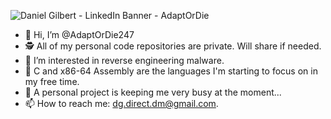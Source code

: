 ![Daniel Gilbert - LinkedIn Banner - AdaptOrDie](https://user-images.githubusercontent.com/121529996/209751519-3dd62eeb-b8e9-4baa-a59e-29ff607e6b3a.PNG)

- 👋 Hi, I’m @AdaptOrDie247
- :detective: All of my personal code repositories are private. Will share if needed.
- 👀 I’m interested in reverse engineering malware.
- 🌱 C and x86-64 Assembly are the languages I'm starting to focus on in my free time.
- 💞️ A personal project is keeping me very busy at the moment...
- 📫 How to reach me: dg.direct.dm@gmail.com.

<!---
AdaptOrDie247/AdaptOrDie247 is a ✨ special ✨ repository because its `README.md` (this file) appears on your GitHub profile.
You can click the Preview link to take a look at your changes.
--->
